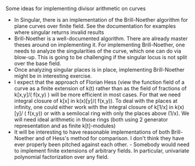 
Some ideas for implementing divisor arithmetic on curves 

* In Singular, there is an implementation of the Brill-Noether algorithm for plane curves over finite field. See the documentation for examples where singular returns invalid results 
* Brill-Noether is a well-documented algorithm. There are already master theses around on implementing it. For implementing Brill-Noether, one needs to analyze the singularities of the curve, which one can do via blow-up. This is going to be challenging if the singular locus is not split over the base field.  
* Once analyzing singular places is in place, implementing Brill-Noether might be in interesting exercise. 
* I expect that the approach of Florian Hess (view the function field of a curve as a finite extension of k(t) rather than as the field of fractions of k[x,y]/( f(x,y) ) will be more efficient in most cases. For that we need integral closure of k[x] in k(x)[y]/( f(x,y)). To deal with the places at infinity, one could either work with the integral closure of k[1/x] in k(x)[y]/ ( f(x,y)) or with a semilocal ring with only the places above (1/x). We will need ideal arithmetic in those rings (both using 2 generator representation and as finite k[t]-modules) 
* It will be interesting to have reasonable implementations of both Brill-Noether and of Hess's method for comparison. I don't think they have ever properly been pitched against each other. - Somebody would need to implement finite extensions of arbitrary fields. In particular, univariate polynomial factorization over any field. 